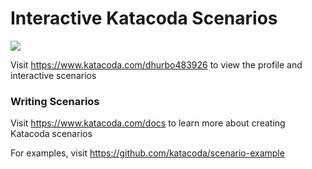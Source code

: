 # Interactive Katacoda Scenarios

[![](http://shields.katacoda.com/katacoda/dhurbo483926/count.svg)](https://www.katacoda.com/dhurbo483926 "Get your profile on Katacoda.com")

Visit https://www.katacoda.com/dhurbo483926 to view the profile and interactive scenarios

### Writing Scenarios
Visit https://www.katacoda.com/docs to learn more about creating Katacoda scenarios

For examples, visit https://github.com/katacoda/scenario-example
